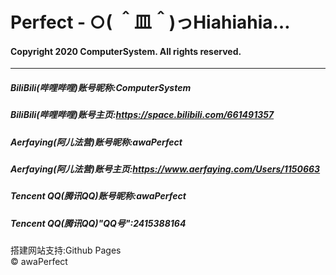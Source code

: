 # Perfect - ○( ＾皿＾)っHiahiahia…  
#### Copyright 2020 ComputerSystem. All rights reserved.  
---  
##### BiliBili(哔哩哔哩)账号昵称:ComputerSystem  
##### BiliBili(哔哩哔哩)账号主页:<https://space.bilibili.com/661491357>  
##### Aerfaying(阿儿法营)账号昵称:awaPerfect  
##### Aerfaying(阿儿法营)账号主页:<https://www.aerfaying.com/Users/1150663>  
##### Tencent QQ(腾讯QQ)账号昵称:awaPerfect  
##### Tencent QQ(腾讯QQ)"QQ号":2415388164
搭建网站支持:Github Pages  
© awaPerfect 
